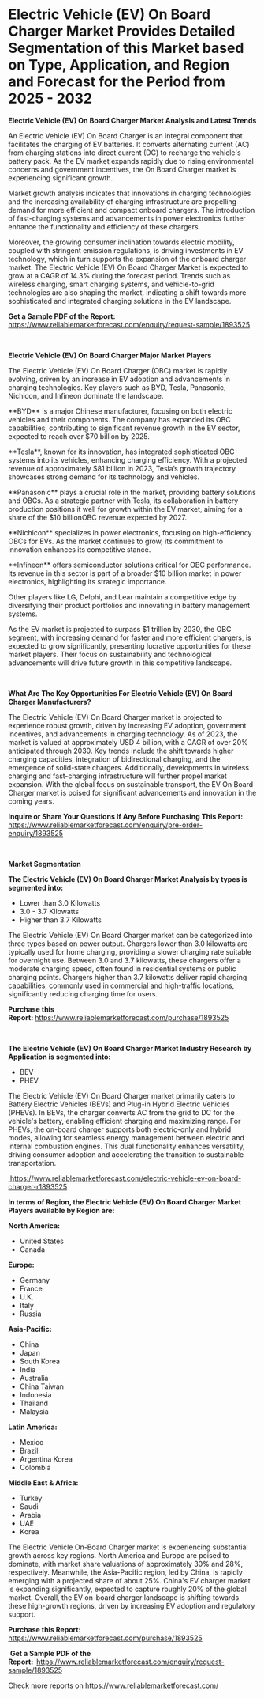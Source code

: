 <p><h1>Electric Vehicle (EV) On Board Charger Market Provides Detailed Segmentation of this Market based on Type, Application, and Region and Forecast for the Period from 2025 - 2032</h1></p><p><strong>Electric Vehicle (EV) On Board Charger Market Analysis and Latest Trends</strong></p>
<p><p>An Electric Vehicle (EV) On Board Charger is an integral component that facilitates the charging of EV batteries. It converts alternating current (AC) from charging stations into direct current (DC) to recharge the vehicle's battery pack. As the EV market expands rapidly due to rising environmental concerns and government incentives, the On Board Charger market is experiencing significant growth.</p><p>Market growth analysis indicates that innovations in charging technologies and the increasing availability of charging infrastructure are propelling demand for more efficient and compact onboard chargers. The introduction of fast-charging systems and advancements in power electronics further enhance the functionality and efficiency of these chargers.</p><p>Moreover, the growing consumer inclination towards electric mobility, coupled with stringent emission regulations, is driving investments in EV technology, which in turn supports the expansion of the onboard charger market. The Electric Vehicle (EV) On Board Charger Market is expected to grow at a CAGR of 14.3% during the forecast period. Trends such as wireless charging, smart charging systems, and vehicle-to-grid technologies are also shaping the market, indicating a shift towards more sophisticated and integrated charging solutions in the EV landscape.</p></p>
<p><strong>Get a Sample PDF of the Report:&nbsp;</strong> <a href="https://www.reliablemarketforecast.com/enquiry/request-sample/1893525?utm_campaign=2993&utm_medium=2&utm_source=Github&utm_content=ia&utm_term=31032025&utm_id=electric-vehicle-ev-on-board-charger">https://www.reliablemarketforecast.com/enquiry/request-sample/1893525</a></p>
<p>&nbsp;</p>
<p><strong>Electric Vehicle (EV) On Board Charger Major Market Players</strong></p>
<p><p>The Electric Vehicle (EV) On Board Charger (OBC) market is rapidly evolving, driven by an increase in EV adoption and advancements in charging technologies. Key players such as BYD, Tesla, Panasonic, Nichicon, and Infineon dominate the landscape.</p><p>**BYD** is a major Chinese manufacturer, focusing on both electric vehicles and their components. The company has expanded its OBC capabilities, contributing to significant revenue growth in the EV sector, expected to reach over $70 billion by 2025.</p><p>**Tesla**, known for its innovation, has integrated sophisticated OBC systems into its vehicles, enhancing charging efficiency. With a projected revenue of approximately $81 billion in 2023, Tesla’s growth trajectory showcases strong demand for its technology and vehicles.</p><p>**Panasonic** plays a crucial role in the market, providing battery solutions and OBCs. As a strategic partner with Tesla, its collaboration in battery production positions it well for growth within the EV market, aiming for a share of the $10 billionOBC revenue expected by 2027.</p><p>**Nichicon** specializes in power electronics, focusing on high-efficiency OBCs for EVs. As the market continues to grow, its commitment to innovation enhances its competitive stance.</p><p>**Infineon** offers semiconductor solutions critical for OBC performance. Its revenue in this sector is part of a broader $10 billion market in power electronics, highlighting its strategic importance.</p><p>Other players like LG, Delphi, and Lear maintain a competitive edge by diversifying their product portfolios and innovating in battery management systems.</p><p>As the EV market is projected to surpass $1 trillion by 2030, the OBC segment, with increasing demand for faster and more efficient chargers, is expected to grow significantly, presenting lucrative opportunities for these market players. Their focus on sustainability and technological advancements will drive future growth in this competitive landscape.</p></p>
<p>&nbsp;</p>
<p><strong>What Are The Key Opportunities For Electric Vehicle (EV) On Board Charger Manufacturers?</strong></p>
<p><p>The Electric Vehicle (EV) On Board Charger market is projected to experience robust growth, driven by increasing EV adoption, government incentives, and advancements in charging technology. As of 2023, the market is valued at approximately USD 4 billion, with a CAGR of over 20% anticipated through 2030. Key trends include the shift towards higher charging capacities, integration of bidirectional charging, and the emergence of solid-state chargers. Additionally, developments in wireless charging and fast-charging infrastructure will further propel market expansion. With the global focus on sustainable transport, the EV On Board Charger market is poised for significant advancements and innovation in the coming years.</p></p>
<p><strong>Inquire or Share Your Questions If Any Before Purchasing This Report:</strong> <a href="https://www.reliablemarketforecast.com/enquiry/pre-order-enquiry/1893525?utm_campaign=2993&utm_medium=2&utm_source=Github&utm_content=ia&utm_term=31032025&utm_id=electric-vehicle-ev-on-board-charger">https://www.reliablemarketforecast.com/enquiry/pre-order-enquiry/1893525</a></p>
<p>&nbsp;</p>
<p><strong>Market Segmentation</strong></p>
<p><strong>The Electric Vehicle (EV) On Board Charger Market Analysis by types is segmented into:</strong></p>
<p><ul><li>Lower than 3.0 Kilowatts</li><li>3.0 - 3.7 Kilowatts</li><li>Higher than 3.7 Kilowatts</li></ul></p>
<p><p>The Electric Vehicle (EV) On Board Charger market can be categorized into three types based on power output. Chargers lower than 3.0 kilowatts are typically used for home charging, providing a slower charging rate suitable for overnight use. Between 3.0 and 3.7 kilowatts, these chargers offer a moderate charging speed, often found in residential systems or public charging points. Chargers higher than 3.7 kilowatts deliver rapid charging capabilities, commonly used in commercial and high-traffic locations, significantly reducing charging time for users.</p></p>
<p><strong>Purchase this Report:&nbsp;</strong><a href="https://www.reliablemarketforecast.com/purchase/1893525?utm_campaign=2993&utm_medium=2&utm_source=Github&utm_content=ia&utm_term=31032025&utm_id=electric-vehicle-ev-on-board-charger">https://www.reliablemarketforecast.com/purchase/1893525</a></p>
<p>&nbsp;</p>
<p><strong>The Electric Vehicle (EV) On Board Charger Market Industry Research by Application is segmented into:</strong></p>
<p><ul><li>BEV</li><li>PHEV</li></ul></p>
<p><p>The Electric Vehicle (EV) On Board Charger market primarily caters to Battery Electric Vehicles (BEVs) and Plug-in Hybrid Electric Vehicles (PHEVs). In BEVs, the charger converts AC from the grid to DC for the vehicle's battery, enabling efficient charging and maximizing range. For PHEVs, the on-board charger supports both electric-only and hybrid modes, allowing for seamless energy management between electric and internal combustion engines. This dual functionality enhances versatility, driving consumer adoption and accelerating the transition to sustainable transportation.</p></p>
<p><a href="https://www.reliablemarketforecast.com/electric-vehicle-ev-on-board-charger-r1893525?utm_campaign=2993&utm_medium=2&utm_source=Github&utm_content=ia&utm_term=31032025&utm_id=electric-vehicle-ev-on-board-charger">&nbsp;https://www.reliablemarketforecast.com/electric-vehicle-ev-on-board-charger-r1893525</a></p>
<p><strong>In terms of Region, the Electric Vehicle (EV) On Board Charger Market Players available by Region are:</strong></p>
<p>
    <p> <strong> North America: </strong>
        <ul>
            <li>United States</li>
            <li>Canada</li>
        </ul>
        </p> 
    <p> <strong> Europe: </strong>
        <ul>
            <li>Germany</li>
            <li>France</li>
            <li>U.K.</li>
            <li>Italy</li>
            <li>Russia</li>
        </ul>
        </p> 
    <p> <strong> Asia-Pacific: </strong>
        <ul>
            <li>China</li>
            <li>Japan</li>
            <li>South Korea</li>
            <li>India</li>
            <li>Australia</li>
            <li>China Taiwan</li>
            <li>Indonesia</li>
            <li>Thailand</li>
            <li>Malaysia</li>
        </ul>
        </p> 
    <p> <strong> Latin America: </strong>
        <ul>
            <li>Mexico</li>
            <li>Brazil</li>
            <li>Argentina Korea</li>
            <li>Colombia</li>
        </ul>
        </p> 
    <p> <strong> Middle East & Africa: </strong>
        <ul>
            <li>Turkey</li>
            <li>Saudi</li>
            <li>Arabia</li>
            <li>UAE</li>
            <li>Korea</li>
        </ul>
    </p>
    </p>
<p><p>The Electric Vehicle On-Board Charger market is experiencing substantial growth across key regions. North America and Europe are poised to dominate, with market share valuations of approximately 30% and 28%, respectively. Meanwhile, the Asia-Pacific region, led by China, is rapidly emerging with a projected share of about 25%. China's EV charger market is expanding significantly, expected to capture roughly 20% of the global market. Overall, the EV on-board charger landscape is shifting towards these high-growth regions, driven by increasing EV adoption and regulatory support.</p></p>
<p><strong>Purchase this Report: </strong><a href="https://www.reliablemarketforecast.com/purchase/1893525?utm_campaign=2993&utm_medium=2&utm_source=Github&utm_content=ia&utm_term=31032025&utm_id=electric-vehicle-ev-on-board-charger">https://www.reliablemarketforecast.com/purchase/1893525</a></p>
<p>&nbsp;<strong>Get a Sample PDF of the Report:&nbsp;&nbsp;</strong><a href="https://www.reliablemarketforecast.com/enquiry/request-sample/1893525?utm_campaign=2993&utm_medium=2&utm_source=Github&utm_content=ia&utm_term=31032025&utm_id=electric-vehicle-ev-on-board-charger">https://www.reliablemarketforecast.com/enquiry/request-sample/1893525</a></p>
<p><strong></strong></p>
<p>Check more reports on <a href="https://www.reliablemarketforecast.com/?utm_campaign=2993&utm_medium=2&utm_source=Github&utm_content=ia&utm_term=31032025&utm_id=electric-vehicle-ev-on-board-charger">https://www.reliablemarketforecast.com/</a></p>